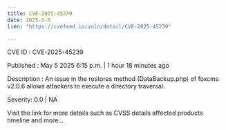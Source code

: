 ```yaml
---
title: CVE-2025-45239
date: 2025-5-5
lien: "https://cvefeed.io/vuln/detail/CVE-2025-45239"

---
```


CVE ID : CVE-2025-45239

Published :  May 5
2025
6:15 p.m. | 1 hour
18 minutes ago

Description : An issue in the restores method (DataBackup.php) of foxcms v2.0.6 allows attackers to execute a directory traversal.

Severity: 0.0 | NA

Visit the link for more details
such as CVSS details
affected products
timeline
and more...
